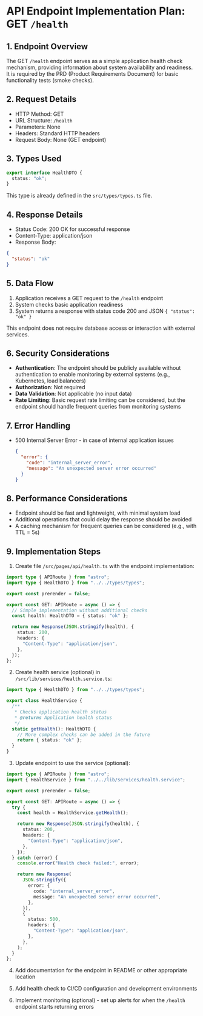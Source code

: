 # API Endpoint Implementation Plan: GET `/health`

## 1. Endpoint Overview

The GET `/health` endpoint serves as a simple application health check mechanism, providing information about system availability and readiness. It is required by the PRD (Product Requirements Document) for basic functionality tests (smoke checks).

## 2. Request Details

- HTTP Method: GET
- URL Structure: `/health`
- Parameters: None
- Headers: Standard HTTP headers
- Request Body: None (GET endpoint)

## 3. Types Used

```typescript
export interface HealthDTO {
  status: "ok";
}
```

This type is already defined in the `src/types/types.ts` file.

## 4. Response Details

- Status Code: 200 OK for successful response
- Content-Type: application/json
- Response Body:

```json
{
  "status": "ok"
}
```

## 5. Data Flow

1. Application receives a GET request to the `/health` endpoint
2. System checks basic application readiness
3. System returns a response with status code 200 and JSON `{ "status": "ok" }`

This endpoint does not require database access or interaction with external services.

## 6. Security Considerations

- **Authentication**: The endpoint should be publicly available without authentication to enable monitoring by external systems (e.g., Kubernetes, load balancers)
- **Authorization**: Not required
- **Data Validation**: Not applicable (no input data)
- **Rate Limiting**: Basic request rate limiting can be considered, but the endpoint should handle frequent queries from monitoring systems

## 7. Error Handling

- 500 Internal Server Error - in case of internal application issues
  ```json
  {
    "error": {
      "code": "internal_server_error",
      "message": "An unexpected server error occurred"
    }
  }
  ```

## 8. Performance Considerations

- Endpoint should be fast and lightweight, with minimal system load
- Additional operations that could delay the response should be avoided
- A caching mechanism for frequent queries can be considered (e.g., with TTL = 5s)

## 9. Implementation Steps

1. Create file `/src/pages/api/health.ts` with the endpoint implementation:

```typescript
import type { APIRoute } from "astro";
import type { HealthDTO } from "../../types/types";

export const prerender = false;

export const GET: APIRoute = async () => {
  // Simple implementation without additional checks
  const health: HealthDTO = { status: "ok" };

  return new Response(JSON.stringify(health), {
    status: 200,
    headers: {
      "Content-Type": "application/json",
    },
  });
};
```

2. Create health service (optional) in `/src/lib/services/health.service.ts`:

```typescript
import type { HealthDTO } from "../../types/types";

export class HealthService {
  /**
   * Checks application health status
   * @returns Application health status
   */
  static getHealth(): HealthDTO {
    // More complex checks can be added in the future
    return { status: "ok" };
  }
}
```

3. Update endpoint to use the service (optional):

```typescript
import type { APIRoute } from "astro";
import { HealthService } from "../../lib/services/health.service";

export const prerender = false;

export const GET: APIRoute = async () => {
  try {
    const health = HealthService.getHealth();

    return new Response(JSON.stringify(health), {
      status: 200,
      headers: {
        "Content-Type": "application/json",
      },
    });
  } catch (error) {
    console.error("Health check failed:", error);

    return new Response(
      JSON.stringify({
        error: {
          code: "internal_server_error",
          message: "An unexpected server error occurred",
        },
      }),
      {
        status: 500,
        headers: {
          "Content-Type": "application/json",
        },
      },
    );
  }
};
```

4. Add documentation for the endpoint in README or other appropriate location

5. Add health check to CI/CD configuration and development environments

6. Implement monitoring (optional) - set up alerts for when the `/health` endpoint starts returning errors

